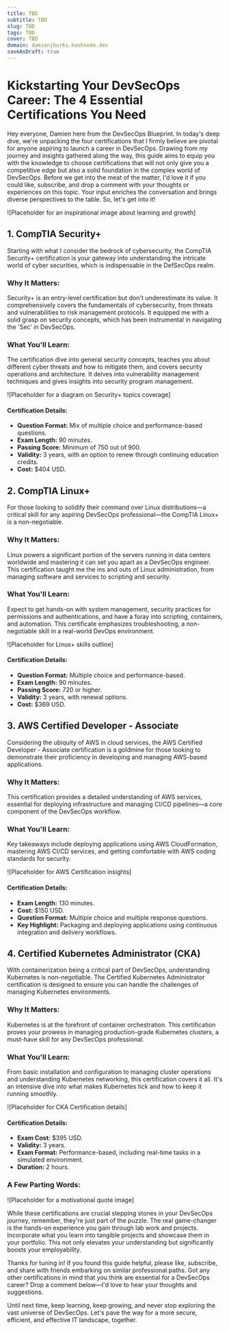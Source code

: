 ```yaml
---
title: TBD
subtitle: TBD
slug: TBD
tags: TBD
cover: TBD
domain: damienjburks.hashnode.dev
saveAsDraft: true
---
```



# Kickstarting Your DevSecOps Career: The 4 Essential Certifications You Need

Hey everyone, Damien here from the DevSecOps Blueprint. In today's deep dive, we're unpacking the four certifications that I firmly believe are pivotal for anyone aspiring to launch a career in DevSecOps. Drawing from my journey and insights gathered along the way, this guide aims to equip you with the knowledge to choose certifications that will not only give you a competitive edge but also a solid foundation in the complex world of DevSecOps. Before we get into the meat of the matter, I'd love it if you could like, subscribe, and drop a comment with your thoughts or experiences on this topic. Your input enriches the conversation and brings diverse perspectives to the table. So, let's get into it!

![Placeholder for an inspirational image about learning and growth]

## 1. CompTIA Security+

Starting with what I consider the bedrock of cybersecurity, the CompTIA Security+ certification is your gateway into understanding the intricate world of cyber securities, which is indispensable in the DefSecOps realm.

### Why It Matters:

Security+ is an entry-level certification but don't underestimate its value. It comprehensively covers the fundamentals of cybersecurity, from threats and vulnerabilities to risk management protocols. It equipped me with a solid grasp on security concepts, which has been instrumental in navigating the 'Sec' in DevSecOps.

### What You'll Learn:

The certification dive into general security concepts, teaches you about different cyber threats and how to mitigate them, and covers security operations and architecture. It delves into vulnerability management techniques and gives insights into security program management. 

![Placeholder for a diagram on Security+ topics coverage]

#### Certification Details:

- **Question Format:** Mix of multiple choice and performance-based questions.
- **Exam Length:** 90 minutes.
- **Passing Score:** Minimum of 750 out of 900.
- **Validity:** 3 years, with an option to renew through continuing education credits.
- **Cost:** $404 USD.

## 2. CompTIA Linux+

For those looking to solidify their command over Linux distributions—a critical skill for any aspiring DevSecOps professional—the CompTIA Linux+ is a non-negotiable.

### Why It Matters:

Linux powers a significant portion of the servers running in data centers worldwide and mastering it can set you apart as a DevSecOps engineer. This certification taught me the ins and outs of Linux administration, from managing software and services to scripting and security.

### What You'll Learn:

Expect to get hands-on with system management, security practices for permissions and authentications, and have a foray into scripting, containers, and automation. This certificate emphasizes troubleshooting, a non-negotiable skill in a real-world DevOps environment.

![Placeholder for Linux+ skills outline]

#### Certification Details:

- **Question Format:** Multiple choice and performance-based.
- **Exam Length:** 90 minutes.
- **Passing Score:** 720 or higher.
- **Validity:** 3 years, with renewal options.
- **Cost:** $369 USD.

## 3. AWS Certified Developer - Associate

Considering the ubiquity of AWS in cloud services, the AWS Certified Developer - Associate certification is a goldmine for those looking to demonstrate their proficiency in developing and managing AWS-based applications.

### Why It Matters:

This certification provides a detailed understanding of AWS services, essential for deploying infrastructure and managing CI/CD pipelines—a core component of the DevSecOps workflow.

### What You'll Learn:

Key takeaways include deploying applications using AWS CloudFormation, mastering AWS CI/CD services, and getting comfortable with AWS coding standards for security.

![Placeholder for AWS Certification insights]

#### Certification Details:

- **Exam Length:** 130 minutes.
- **Cost:** $150 USD.
- **Question Format:** Multiple choice and multiple response questions.
- **Key Highlight:** Packaging and deploying applications using continuous integration and delivery workflows.

## 4. Certified Kubernetes Administrator (CKA)

With containerization being a critical part of DevSecOps, understanding Kubernetes is non-negotiable. The Certified Kubernetes Administrator certification is designed to ensure you can handle the challenges of managing Kubernetes environments.

### Why It Matters:

Kubernetes is at the forefront of container orchestration. This certification proves your prowess in managing production-grade Kubernetes clusters, a must-have skill for any DevSecOps professional.

### What You'll Learn:

From basic installation and configuration to managing cluster operations and understanding Kubernetes networking, this certification covers it all. It's an intensive dive into what makes Kubernetes tick and how to keep it running smoothly.

![Placeholder for CKA Certification details]

#### Certification Details:

- **Exam Cost:** $395 USD.
- **Validity:** 3 years.
- **Exam Format:** Performance-based, including real-time tasks in a simulated environment.
- **Duration:** 2 hours.

### A Few Parting Words:

![Placeholder for a motivational quote image]

While these certifications are crucial stepping stones in your DevSecOps journey, remember, they're just part of the puzzle. The real game-changer is the hands-on experience you gain through lab work and projects. Incorporate what you learn into tangible projects and showcase them in your portfolio. This not only elevates your understanding but significantly boosts your employability.

Thanks for tuning in! If you found this guide helpful, please like, subscribe, and share with friends embarking on similar professional paths. Got any other certifications in mind that you think are essential for a DevSecOps career? Drop a comment below—I'd love to hear your thoughts and suggestions.

Until next time, keep learning, keep growing, and never stop exploring the vast universe of DevSecOps. Let's pave the way for a more secure, efficient, and effective IT landscape, together.